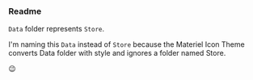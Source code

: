 ### Readme

`Data` folder represents `Store`.

I'm naming this `Data` instead of `Store` because the Materiel Icon Theme converts Data folder with style and ignores a folder named Store.

:wink:
